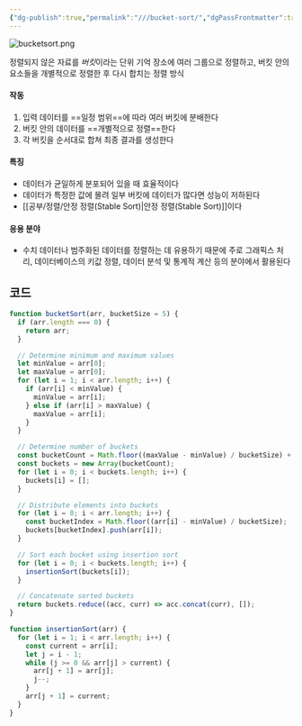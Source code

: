 ```yaml
---
{"dg-publish":true,"permalink":"///bucket-sort/","dgPassFrontmatter":true}
---
```



![bucketsort.png](/img/user/%EC%B2%A8%EB%B6%80%ED%8C%8C%EC%9D%BC/bucketsort.png)

정렬되지 않은 자료를 *버킷*이라는 단위 기억 장소에 여러 그룹으로 정렬하고,
버킷 안의 요소들을 개별적으로 정렬한 후 다시 합치는 정렬 방식

#### 작동
1) 입력 데이터를 ==일정 범위==에 따라 여러 버킷에 분배한다
2) 버킷 안의 데이터를 ==개별적으로 정렬==한다
3) 각 버킷을 순서대로 합쳐 최종 결과를 생성한다

#### 특징
- 데이터가 균일하게 분포되어 있을 때 효율적이다
- 데이터가 특정한 값에 몰려 일부 버킷에 데이터가 많다면 성능이 저하된다
- [[공부/정렬/안정 정렬(Stable Sort)\|안정 정렬(Stable Sort)]]이다

#### 응용 분야
- 수치 데이터나 범주화된 데이터를 정렬하는 데 유용하기 때문에
  주로 그래픽스 처리, 데이터베이스의 키값 정렬, 데이터 분석 및 통계적 계산 등의 분야에서 활용된다

## 코드
```jsx
function bucketSort(arr, bucketSize = 5) {
  if (arr.length === 0) {
    return arr;
  }

  // Determine minimum and maximum values
  let minValue = arr[0];
  let maxValue = arr[0];
  for (let i = 1; i < arr.length; i++) {
    if (arr[i] < minValue) {
      minValue = arr[i];
    } else if (arr[i] > maxValue) {
      maxValue = arr[i];
    }
  }

  // Determine number of buckets
  const bucketCount = Math.floor((maxValue - minValue) / bucketSize) + 1;
  const buckets = new Array(bucketCount);
  for (let i = 0; i < buckets.length; i++) {
    buckets[i] = [];
  }

  // Distribute elements into buckets
  for (let i = 0; i < arr.length; i++) {
    const bucketIndex = Math.floor((arr[i] - minValue) / bucketSize);
    buckets[bucketIndex].push(arr[i]);
  }

  // Sort each bucket using insertion sort
  for (let i = 0; i < buckets.length; i++) {
    insertionSort(buckets[i]);
  }

  // Concatenate sorted buckets
  return buckets.reduce((acc, curr) => acc.concat(curr), []);
}

function insertionSort(arr) {
  for (let i = 1; i < arr.length; i++) {
    const current = arr[i];
    let j = i - 1;
    while (j >= 0 && arr[j] > current) {
      arr[j + 1] = arr[j];
      j--;
    }
    arr[j + 1] = current;
  }
}
```